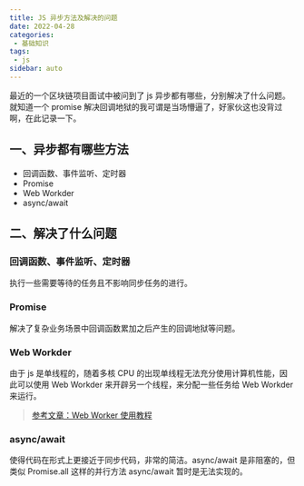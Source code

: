 ```yaml
---
title: JS 异步方法及解决的问题
date: 2022-04-28
categories:
 - 基础知识
tags:
 - js
sidebar: auto
---
```


最近的一个区块链项目面试中被问到了 js 异步都有哪些，分别解决了什么问题。就知道一个 promise 解决回调地狱的我可谓是当场懵逼了，好家伙这也没背过啊，在此记录一下。

## 一、异步都有哪些方法

- 回调函数、事件监听、定时器
- Promise
- Web Workder
- async/await

## 二、解决了什么问题

### 回调函数、事件监听、定时器

执行一些需要等待的任务且不影响同步任务的进行。

### Promise

解决了复杂业务场景中回调函数累加之后产生的回调地狱等问题。

### Web Workder

由于 js 是单线程的，随着多核 CPU 的出现单线程无法充分使用计算机性能，因此可以使用 Web Workder 来开辟另一个线程，来分配一些任务给 Web Workder 来运行。

> [参考文章：Web Worker 使用教程](https://www.ruanyifeng.com/blog/2018/07/web-worker.html)

### async/await

使得代码在形式上更接近于同步代码，非常的简洁。async/await 是非阻塞的，但类似 Promise.all 这样的并行方法 async/await 暂时是无法实现的。